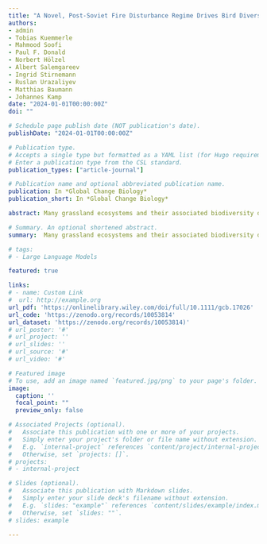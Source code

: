 ```yaml
---
title: "A Novel, Post-Soviet Fire Disturbance Regime Drives Bird Diversity and Abundance on the Eurasian Steppe"
authors:
- admin
- Tobias Kuemmerle
- Mahmood Soofi
- Paul F. Donald
- Norbert Hölzel
- Albert Salemgareev
- Ingrid Stirnemann
- Ruslan Urazaliyev
- Matthias Baumann
- Johannes Kamp
date: "2024-01-01T00:00:00Z"
doi: ""

# Schedule page publish date (NOT publication's date).
publishDate: "2024-01-01T00:00:00Z"

# Publication type.
# Accepts a single type but formatted as a YAML list (for Hugo requirements).
# Enter a publication type from the CSL standard.
publication_types: ["article-journal"]

# Publication name and optional abbreviated publication name.
publication: In *Global Change Biology*
publication_short: In *Global Change Biology*

abstract: Many grassland ecosystems and their associated biodiversity depend on the interactions between fire and land-use, both of which are shaped by socioeconomic conditions. The Eurasian steppe biome, much of it situated in Kazakhstan, contains 10% of the world's remaining grasslands. The break-up of the Soviet Union in 1991, widespread land abandonment and massive declines in wild and domestic ungulates led to biomass accumulation over millions of hectares. This rapid fuel increase made the steppes a global fire hotspot, with major changes in vegetation structure. Yet, the response of steppe biodiversity to these changes remains unexplored. We utilized a unique bird abundance dataset covering the entire Kazakh steppe and semi-desert regions together with the MODIS burned area product. We modeled the response of bird species richness and abundance as a function of fire disturbance variables—fire extent, cumulative burned area, fire frequency—at varying grazing intensity. Bird species richness was impacted negatively by large fire extent, cumulative burned area, and high fire frequency in moderately grazed and ungrazed steppe. Similarly, overall bird abundance was impacted negatively by large fire extent, cumulative burned area and higher fire frequency in the moderately grazed steppe, ungrazed steppe, and ungrazed semi-deserts. At the species level, the effect of high fire disturbance was negative for more species than positive. There were considerable fire legacy effects, detectable for at least 8 years. We conclude that the increase in fire disturbance across the post-Soviet Eurasian steppe has led to strong declines in bird abundance and pronounced changes in community assembly. To gain back control over wildfires and prevent further biodiversity loss, restoration of wild herbivore populations and traditional domestic ungulate grazing systems seems much needed.

# Summary. An optional shortened abstract.
summary:  Many grassland ecosystems and their associated biodiversity depend on the interactions between fire and land-use, both of which are shaped by socioeconomic conditions. The Eurasian steppe biome, much of it situated in Kazakhstan, contains 10% of the world's remaining grasslands. The break-up of the Soviet Union in 1991, widespread land abandonment and massive declines in wild and domestic ungulates led to biomass accumulation over millions of hectares. This rapid fuel increase made the steppes a global fire hotspot, with major changes in vegetation structure. Yet, the response of steppe biodiversity to these changes remains unexplored. We utilized a unique bird abundance dataset covering the entire Kazakh steppe and semi-desert regions together with the MODIS burned area product, and modeled the response of bird species richness and abundance as a function of fire disturbance variables—fire extent, cumulative burned area, fire frequency—at varying grazing intensity.

# tags:
# - Large Language Models

featured: true

links:
# - name: Custom Link
#  url: http://example.org
url_pdf: 'https://onlinelibrary.wiley.com/doi/full/10.1111/gcb.17026'
url_code: 'https://zenodo.org/records/10053814'
url_dataset: 'https://zenodo.org/records/10053814)'
# url_poster: '#'
# url_project: ''
# url_slides: ''
# url_source: '#'
# url_video: '#'

# Featured image
# To use, add an image named `featured.jpg/png` to your page's folder. 
image:
  caption: ''
  focal_point: ""
  preview_only: false

# Associated Projects (optional).
#   Associate this publication with one or more of your projects.
#   Simply enter your project's folder or file name without extension.
#   E.g. `internal-project` references `content/project/internal-project/index.md`.
#   Otherwise, set `projects: []`.
# projects:
# - internal-project

# Slides (optional).
#   Associate this publication with Markdown slides.
#   Simply enter your slide deck's filename without extension.
#   E.g. `slides: "example"` references `content/slides/example/index.md`.
#   Otherwise, set `slides: ""`.
# slides: example

---
```

